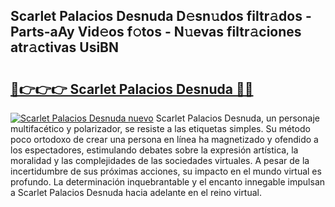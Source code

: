 ## Scarlet Palacios Desnuda D𝚎sn𝚞dos filtr𝚊dos - Parts-aAy Vid𝚎os f𝚘tos - N𝚞evas filtr𝚊ciones atr𝚊ctivas UsiBN

# <h2><a href="http://mb11apv.tromn.icu/?c=Scarlet+Palacios+Desnuda">🔗👉👉👉 Scarlet Palacios Desnuda 🔗🔗</a></h2>

[![Scarlet Palacios Desnuda nuevo](https://i.imgur.com/pEAQMta.gif)](http://mb11apv.tromn.icu/?c=Scarlet+Palacios+Desnuda)
Scarlet Palacios Desnuda, un personaje multifacético y polarizador, se resiste a las etiquetas simples. Su método poco ortodoxo de crear una persona en línea ha magnetizado y ofendido a los espectadores, estimulando debates sobre la expresión artística, la moralidad y las complejidades de las sociedades virtuales. A pesar de la incertidumbre de sus próximas acciones, su impacto en el mundo virtual es profundo. La determinación inquebrantable y el encanto innegable impulsan a Scarlet Palacios Desnuda hacia adelante en el reino virtual.
